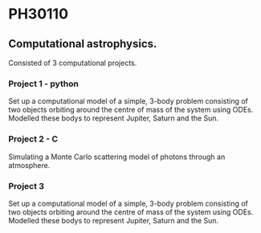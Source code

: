 # PH30110
## Computational astrophysics.


Consisted of 3 computational projects.

### Project 1 - python
Set up a computational model of a simple, 3-body problem consisting of two objects
orbiting around the centre of mass of the system using ODEs. Modelled these bodys to represent Jupiter, Saturn and the Sun.

### Project 2 - C
Simulating a Monte Carlo scattering model of photons through an atmosphere.

### Project 3
Set up a computational model of a simple, 3-body problem consisting of two objects
orbiting around the centre of mass of the system using ODEs. Modelled these bodys to represent Jupiter, Saturn and the Sun.
